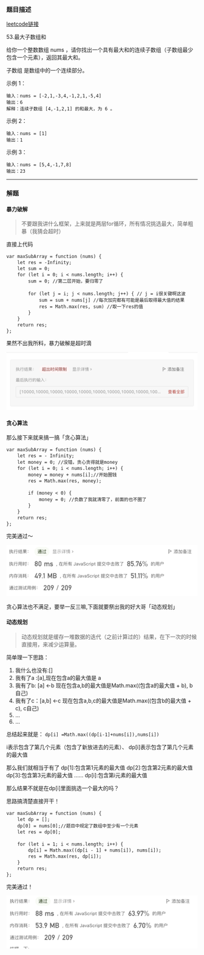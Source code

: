 ### 题目描述

[leetcode链接](https://leetcode-cn.com/problems/maximum-subarray/)

53.最大子数组和

给你一个整数数组 nums ，请你找出一个具有最大和的连续子数组（子数组最少包含一个元素），返回其最大和。

子数组 是数组中的一个连续部分。

 

示例 1：
```
输入：nums = [-2,1,-3,4,-1,2,1,-5,4]
输出：6
解释：连续子数组 [4,-1,2,1] 的和最大，为 6 。
```
示例 2：
```
输入：nums = [1]
输出：1
```
示例 3：
```
输入：nums = [5,4,-1,7,8]
输出：23
```
---
### 解题

#### 暴力破解
> 不要跟我讲什么框架，上来就是两层for循环，所有情况挑选最大，简单粗暴（我猜会超时）

直接上代码

```
var maxSubArray = function (nums) {
    let res = -Infinity;
    let sum = 0;
    for (let i = 0; i < nums.length; i++) {
        sum = 0; //第二层开始，要归零了

        for (let j = i; j < nums.length; j++) { // j = i很关键啊这波
            sum = sum + nums[j] //每次加完都有可能是最后取得最大值的结果
            res = Math.max(res, sum) //取一下res的值
        }
    }
    return res;
};
```


果然不出我所料，暴力破解是超时滴

![](https://raw.githubusercontent.com/ZhaoSheng2000/imgBed/main/img/202203101637867.png)

#### 贪心算法
那么接下来就来搞一搞「贪心算法」

```
var maxSubArray = function (nums) {
    let res = - Infinity;
    let money = 0; //没错，贪心贪得就是money
    for (let i = 0; i < nums.length; i++) {
        money = money + nums[i];//开始圈钱  
        res = Math.max(res, money);

        if (money < 0) {
            money = 0; //负数了我就清零了，前面的也不圈了
        }
    }
    return res;
};
```

完美通过～

![](https://raw.githubusercontent.com/ZhaoSheng2000/imgBed/main/img/202203101645526.png)


贪心算法也不满足，要举一反三嘛,下面就要祭出我的好大哥「动态规划」

#### 动态规划
>动态规划就是缓存一堆数据的迭代（之前计算过的）结果，在下一次的时候直接用，来减少运算量。

简单理一下思路：
1. 我什么也没有:[]
2. 我有了a :[a],现在包含a的最大值是 a
3. 我有了b: [a] <-b 现在包含a,b的最大值是Math.max((包含a的最大值 + b), b自己)
4. 我有了c：[a,b] <-c 现在包含a,b,c的最大值是Math.max((包含b的最大值 + c), c自己)
5. ...
6. ...

总结起来就是：
``dp[i] =Math.max((dp[i-1]+nums[i]),nums[i])``

i表示包含了第几个元素（包含了新放进去的元素）、
dp[i]表示包含了第几个元素的最大值


那么我们就相当于有了
dp[1]:包含第1元素的最大值
dp[2]:包含第2元素的最大值
dp[3]:包含第3元素的最大值
......
dp[i]:包含第i元素的最大值

那么结果不就是在dp[i]里面挑选一个最大的吗？

思路搞清楚直接开干！

```
var maxSubArray = function (nums) {
    let dp = []; 
    dp[0] = nums[0];//题目中规定了数组中至少有一个元素
    let res = dp[0]; 

    for (let i = 1; i < nums.length; i++) {
        dp[i] = Math.max((dp[i - 1] + nums[i]), nums[i]);
        res = Math.max(res, dp[i]);
    }
    return res;
};
```
完美通过！

![](https://raw.githubusercontent.com/ZhaoSheng2000/imgBed/main/img/202203101721091.png)








